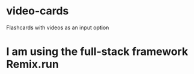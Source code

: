 # video-cards

Flashcards with videos as an input option

# I am using the full-stack framework Remix.run
